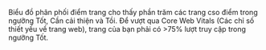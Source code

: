 Biểu đồ phân phối điểm trang cho thấy phần trăm các trang cso điểm trong ngưỡng Tốt, Cần cải thiện và Tồi. Để vượt qua Core Web Vitals (Các chỉ số thiết yếu về trang web), trang của bạn phải có >75% lượt truy cập trong ngưỡng Tốt.
